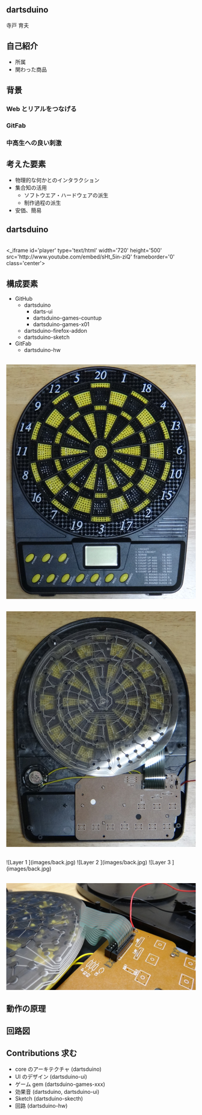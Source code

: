 
## dartsduino    <!-- class: 'slide' -->

寺戸 育夫


## 自己紹介    <!-- class: 'slide' -->

* 所属
* 関わった商品


## 背景    <!-- class: 'slide', dx: 0, dy: 0 -->

### Web とリアルをつなげる    <!-- class: 'slide', tx: -250, scale: 0.25 -->

### GitFab                  <!-- class: 'slide', scale: 0.25 -->

### 中高生への良い刺激        <!-- class: 'slide', tx: 250, scale: 0.25 -->

##     <!-- dx: 1500, dy: 0 -->


## 考えた要素    <!-- class: 'slide' -->

* 物理的な何かとのインタラクション
* 集合知の活用
  * ソフトウエア・ハードウェアの派生
  * 制作過程の派生
* 安価、簡易


## dartsduino    <!-- class: 'slide' -->

<br>
<_iframe id='player' type='text/html' width='720' height='500'
  src='http://www.youtube.com/embed/sHt_5in-ziQ'
  frameborder='0' class='center'>
</_iframe>


## 構成要素    <!-- class: 'slide' -->

* GitHub
  * dartsduino
     * darts-ui
     * dartsduino-games-countup
     * dartsduino-games-x01  
  * dartsduino-firefox-addon
  * dartsduino-sketch
* GitFab
  * dartsduino-hw


##     <!-- x: 0, y: 2000, z: -10, rotate-y: 180 -->

![Front   <!-- class: 'center', id: 'front', width: 560 -->](images/front.jpg)


##     <!-- x: 0, y: 2000, z: 0, dx: 0, dy: 0, dz: 200 -->

![Back    <!-- class: 'center', id: 'back', width: 560 -->](images/back.jpg)


##     <!-- rotate-x: -70, rotate-y: -45, dx: 0, dy: 0, dz: 0 -->

<div id='layers' class='center'>
  ![Layer 1   <!-- class: 'layer', id: 'layer1', width: 560 -->](images/back.jpg)
  ![Layer 2   <!-- class: 'layer', id: 'layer2', width: 560 -->](images/back.jpg)
  ![Layer 3   <!-- class: 'layer', id: 'layer3', width: 560 -->](images/back.jpg)
</div>


##     <!-- x: 160, y: 2120, z: 0, rotate-x: -35, rotate-y: -70, rotate-z: 35, scale: 0.15 -->

![Connector   <!-- class: 'center', id: 'connector', width: 1000 -->](images/connector.jpg)


## 動作の原理    <!-- x: 0, y: 3000, z: 0, class: 'slide', dx: 1500, dy: 0, dz: 0 -->



## 回路図    <!-- class: 'slide' -->



## Contributions 求む

* core のアーキテクチャ (dartsduino)
* UI のデザイン (dartsduino-ui)
* ゲーム gem (dartsduino-games-xxx)
* 効果音 (dartsduino, dartsduino-ui)
* Sketch (dartsduino-skecth)
* 回路 (dartsduino-hw)

